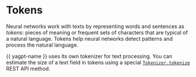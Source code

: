 # Tokens

Neural networks work with texts by representing words and sentences as _tokens_: pieces of meaning or frequent sets of characters that are typical of a natural language. Tokens help neural networks detect patterns and process the natural language.

{{ yagpt-name }} uses its own tokenizer for text processing. You can estimate the size of a text field in tokens using a special [`Tokenizer.tokenize`](../api-ref/Tokenizer/tokenize.md) REST API method.
